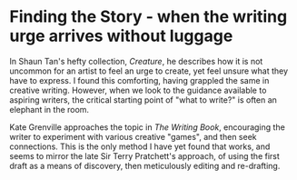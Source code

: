 Finding the Story - when the writing urge arrives without luggage
=================
In Shaun Tan's hefty collection, *Creature*, he describes how it is not uncommon for an artist to feel an urge to create, yet feel unsure what they have to express. I found this comforting, having grappled the same in creative writing. However, when we look to the guidance available to aspiring writers, the critical starting point of "what to write?" is often an elephant in the room.

Kate Grenville approaches the topic in *The Writing Book*, encouraging the writer to experiment with various creative "games", and then seek connections. This is the only method I have yet found that works, and seems to mirror the late Sir Terry Pratchett's approach, of using the first draft as a means of discovery, then meticulously editing and re-drafting.
